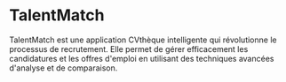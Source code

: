 # TalentMatch
TalentMatch est une application CVthèque intelligente qui révolutionne le processus de recrutement. Elle permet de gérer efficacement les candidatures et les offres d'emploi en utilisant des techniques avancées d'analyse et de comparaison.
